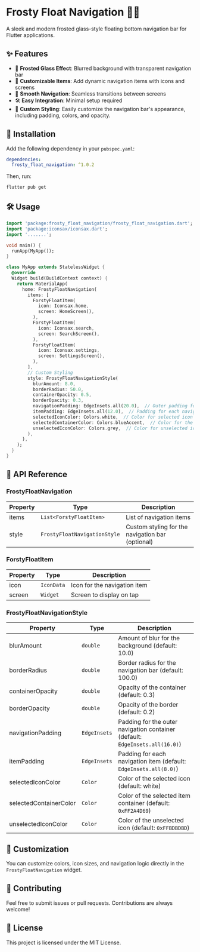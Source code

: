# Frosty Float Navigation 🧊🚀

A sleek and modern frosted glass-style floating bottom navigation bar for Flutter applications.

## ✨ Features

* 🌟 **Frosted Glass Effect**: Blurred background with transparent navigation bar
* 🧩 **Customizable Items**: Add dynamic navigation items with icons and screens
* 🎯 **Smooth Navigation**: Seamless transitions between screens
* 🛠️ **Easy Integration**: Minimal setup required
* 🎨 **Custom Styling**: Easily customize the navigation bar's appearance, including padding, colors, and opacity.

## 📲 Installation

Add the following dependency in your `pubspec.yaml`:

```yaml
dependencies:
  frosty_float_navigation: ^1.0.2
```

Then, run:

```bash
flutter pub get
```

## 🛠️ Usage

```dart
import 'package:frosty_float_navigation/frosty_float_navigation.dart';
import 'package:iconsax/iconsax.dart';
import '.......';

void main() {
  runApp(MyApp());
}

class MyApp extends StatelessWidget {
  @override
  Widget build(BuildContext context) {
    return MaterialApp(
      home: FrostyFloatNavigation(
        items: [
          ForstyFloatItem(
            icon: Iconsax.home,
            screen: HomeScreen(),
          ),
          ForstyFloatItem(
            icon: Iconsax.search,
            screen: SearchScreen(),
          ),
          ForstyFloatItem(
            icon: Iconsax.settings,
            screen: SettingsScreen(),
          ),
        ],
        // Custom Styling
        style: FrostyFloatNavigationStyle(
          blurAmount: 8.0,
          borderRadius: 50.0,
          containerOpacity: 0.5,
          borderOpacity: 0.3,
          navigationPadding: EdgeInsets.all(20.0),  // Outer padding for the navigation bar
          itemPadding: EdgeInsets.all(12.0),  // Padding for each navigation item
          selectedIconColor: Colors.white,  // Color for selected icon
          selectedContainerColor: Colors.blueAccent,  // Color for the selected item container
          unselectedIconColor: Colors.grey,  // Color for unselected icon
        ),
      ),
    );
  }
}
```

## 📝 API Reference

### FrostyFloatNavigation

| Property | Type | Description |
|----------|------|-------------|
| items | `List<ForstyFloatItem>` | List of navigation items |
| style | `FrostyFloatNavigationStyle` | Custom styling for the navigation bar (optional) |

### ForstyFloatItem

| Property | Type | Description |
|----------|------|-------------|
| icon | `IconData` | Icon for the navigation item |
| screen | `Widget` | Screen to display on tap |

### FrostyFloatNavigationStyle

| Property | Type | Description |
|----------|------|-------------|
| blurAmount | `double` | Amount of blur for the background (default: 10.0) |
| borderRadius | `double` | Border radius for the navigation bar (default: 100.0) |
| containerOpacity | `double` | Opacity of the container (default: 0.3) |
| borderOpacity | `double` | Opacity of the border (default: 0.2) |
| navigationPadding | `EdgeInsets` | Padding for the outer navigation container (default: `EdgeInsets.all(16.0)`) |
| itemPadding | `EdgeInsets` | Padding for each navigation item (default: `EdgeInsets.all(8.0)`) |
| selectedIconColor | `Color` | Color of the selected icon (default: white) |
| selectedContainerColor | `Color` | Color of the selected item container (default: `0xFF2A4D69`) |
| unselectedIconColor | `Color` | Color of the unselected icon (default: `0xFFBDBDBD`) |

## 🎨 Customization

You can customize colors, icon sizes, and navigation logic directly in the `FrostyFloatNavigation` widget.

## 🤝 Contributing

Feel free to submit issues or pull requests. Contributions are always welcome!

## 📜 License

This project is licensed under the MIT License.